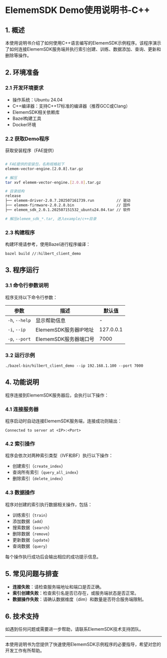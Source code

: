 # ElememSDK Demo使用说明书-C++

## 1. 概述

本使用说明书介绍了如何使用C++语言编写的ElememSDK示例程序。该程序演示了如何连接ElememSDK服务端并执行索引创建、训练、数据添加、查询、更新和删除等操作。

## 2. 环境准备

### 2.1 开发环境要求

- 操作系统：Ubuntu 24.04
- C++编译器：支持C++17标准的编译器（推荐GCC或Clang）
- ElememSDK相关依赖库
- Bazel构建工具
- Docker环境

### 2.2 获取Demo程序

获取安装程序（FAE提供）
```bash

# FAE提供的安装包，名称规格如下
elemem-vector-engine.[2.0.8].tar.gz

# 解压
tar xvf elemem-vector-engine.[2.0.8].tar.gz

# 目录结构
release
├── elemem-driver-2.0.7.202507161739.run          // 驱动
├── elemem-firmware-2.0.2.8.bin                   // 固件
├── elemem_sdk_2.0.1.202507151532_ubuntu24.04.tar // 软件

# 解压elemem_sdk_*.tar, 进入example/c++目录
```


### 2.3 构建程序

构建环境请参考，使用Bazel进行程序编译：

```shell
bazel build //:hilbert_client_demo
```

## 3. 程序运行

### 3.1 命令行参数说明

程序支持以下命令行参数：

| 参数             | 描述               | 默认值       |
| -------------- | ---------------- | --------- |
| `-h`, `--help` | 显示帮助信息           | -         |
| `-i`, `--ip`   | ElememSDK服务器IP地址 | 127.0.0.1 |
| `-p`, `--port` | ElememSDK服务器端口号  | 7000      |

### 3.2 运行示例

```shell
./bazel-bin/hilbert_client_demo --ip 192.168.1.100 --port 7000
```

## 4. 功能说明

程序连接到ElememSDK服务器后，会执行以下操作：

### 4.1 连接服务器

程序启动时自动连接ElememSDK服务端，连接成功则输出：

```
Connected to server at <IP>:<Port>
```

### 4.2 索引操作

程序会依次对两种索引类型（IVF和BF）执行以下操作：

- 创建索引（`create_index`）
- 查询所有索引（`query_all_index`）
- 删除索引（`delete_index`）

### 4.3 数据操作

程序对创建的索引执行数据相关操作，包括：

- 训练索引（`train`）
- 添加数据（`add`）
- 搜索数据（`search`）
- 删除数据（`remove`）
- 更新数据（`update`）
- 查询数据（`query`）

每个操作执行成功后会输出相应的成功提示信息。

## 5. 常见问题与排查

- **连接失败**：请检查服务端地址和端口是否正确。
- **索引创建失败**：检查索引名是否已存在，或服务端状态是否正常。
- **数据操作失败**：请确认数据维度（dim）和数量是否符合服务端限制。

## 6. 技术支持

如遇到任何问题或需要进一步帮助，请联系ElememSDK技术支持团队。

---

本使用说明书为您提供了快速使用ElememSDK示例程序的必要指导，希望对您的开发工作有所帮助。

